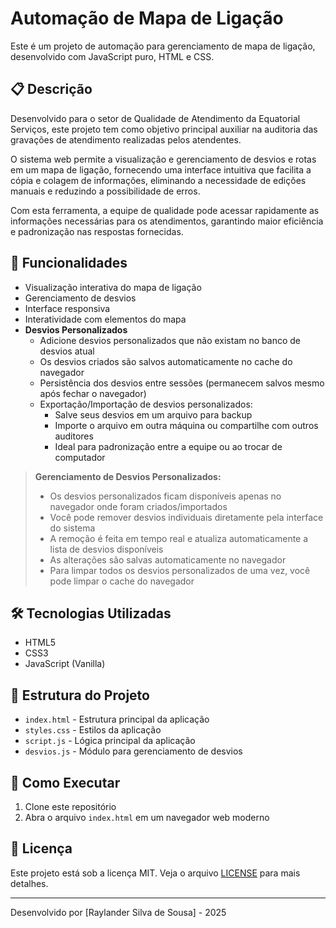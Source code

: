 # Automação de Mapa de Ligação

Este é um projeto de automação para gerenciamento de mapa de ligação, desenvolvido com JavaScript puro, HTML e CSS.

## 📋 Descrição

Desenvolvido para o setor de Qualidade de Atendimento da Equatorial Serviços, este projeto tem como objetivo principal auxiliar na auditoria das gravações de atendimento realizadas pelos atendentes. 

O sistema web permite a visualização e gerenciamento de desvios e rotas em um mapa de ligação, fornecendo uma interface intuitiva que facilita a cópia e colagem de informações, eliminando a necessidade de edições manuais e reduzindo a possibilidade de erros.

Com esta ferramenta, a equipe de qualidade pode acessar rapidamente as informações necessárias para os atendimentos, garantindo maior eficiência e padronização nas respostas fornecidas.

## 🚀 Funcionalidades

- Visualização interativa do mapa de ligação
- Gerenciamento de desvios
- Interface responsiva
- Interatividade com elementos do mapa
- **Desvios Personalizados**
  - Adicione desvios personalizados que não existam no banco de desvios atual
  - Os desvios criados são salvos automaticamente no cache do navegador
  - Persistência dos desvios entre sessões (permanecem salvos mesmo após fechar o navegador)
  - Exportação/Importação de desvios personalizados:
    - Salve seus desvios em um arquivo para backup
    - Importe o arquivo em outra máquina ou compartilhe com outros auditores
    - Ideal para padronização entre a equipe ou ao trocar de computador

> **Gerenciamento de Desvios Personalizados:**
> - Os desvios personalizados ficam disponíveis apenas no navegador onde foram criados/importados
> - Você pode remover desvios individuais diretamente pela interface do sistema
> - A remoção é feita em tempo real e atualiza automaticamente a lista de desvios disponíveis
> - As alterações são salvas automaticamente no navegador
> - Para limpar todos os desvios personalizados de uma vez, você pode limpar o cache do navegador

## 🛠️ Tecnologias Utilizadas

- HTML5
- CSS3
- JavaScript (Vanilla)

## 📁 Estrutura do Projeto

- `index.html` - Estrutura principal da aplicação
- `styles.css` - Estilos da aplicação
- `script.js` - Lógica principal da aplicação
- `desvios.js` - Módulo para gerenciamento de desvios

## 🚀 Como Executar

1. Clone este repositório
2. Abra o arquivo `index.html` em um navegador web moderno

## 📝 Licença

Este projeto está sob a licença MIT. Veja o arquivo [LICENSE](LICENSE) para mais detalhes.

---

Desenvolvido por [Raylander Silva de Sousa] - 2025

